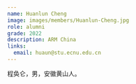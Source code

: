 ```yaml
---
name: Huanlun Cheng
image: images/members/Huanlun-Cheng.jpg
role: alumni
grade: 2022
description: ARM China
links:
  email: huaun@stu.ecnu.edu.cn
---
```


程奂仑，男，安徽黄山人。
